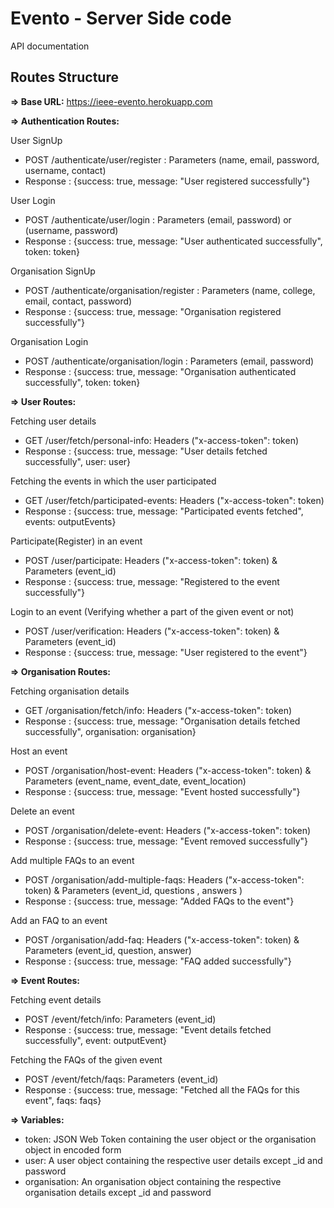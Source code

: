 # Evento - Server Side code

API documentation

## Routes Structure

**=> Base URL:**
   https://ieee-evento.herokuapp.com
   
**=> Authentication Routes:**

User SignUp
- POST /authenticate/user/register : Parameters (name, email, password, username, contact)
- Response : {success: true, message: "User registered successfully"}

User Login
- POST /authenticate/user/login : Parameters (email, password) or (username, password)
- Response : {success: true, message: "User authenticated successfully", token: token}

Organisation SignUp
- POST /authenticate/organisation/register : Parameters (name, college, email, contact, password)
- Response : {success: true, message: "Organisation registered successfully"}

Organisation Login
- POST /authenticate/organisation/login : Parameters (email, password)
- Response : {success: true, message: "Organisation authenticated successfully", token: token}

**=> User Routes:**

Fetching user details
- GET /user/fetch/personal-info: Headers ("x-access-token": token)
- Response : {success: true, message: "User details fetched successfully", user: user}

Fetching the events in which the user participated
- GET /user/fetch/participated-events: Headers ("x-access-token": token)
- Response : {success: true, message: "Participated events fetched", events: outputEvents}

Participate(Register) in an event
- POST /user/participate: Headers ("x-access-token": token) & Parameters (event_id)
- Response : {success: true, message: "Registered to the event successfully"}

Login to an event (Verifying whether a part of the given event or not)
- POST /user/verification: Headers ("x-access-token": token) & Parameters (event_id)
- Response : {success: true, message: "User registered to the event"}

**=> Organisation Routes:**

Fetching organisation details
- GET /organisation/fetch/info: Headers ("x-access-token": token)
- Response : {success: true, message: "Organisation details fetched successfully", organisation: organisation}

Host an event
- POST /organisation/host-event: Headers ("x-access-token": token) & Parameters (event_name, event_date, event_location)
- Response : {success: true, message: "Event hosted successfully"}

Delete an event
- POST /organisation/delete-event: Headers ("x-access-token": token)
- Response : {success: true, message: "Event removed successfully"}

Add multiple FAQs to an event
- POST /organisation/add-multiple-faqs: Headers ("x-access-token": token) & Parameters (event_id, questions <Array of questions>, answers <Array of answers>)
- Response : {success: true, message: "Added FAQs to the event"}

Add an FAQ to an event
- POST /organisation/add-faq: Headers ("x-access-token": token) & Parameters (event_id, question, answer)
- Response : {success: true, message: "FAQ added successfully"}

**=> Event Routes:**

Fetching event details
- POST /event/fetch/info: Parameters (event_id)
- Response : {success: true, message: "Event details fetched successfully", event: outputEvent}

Fetching the FAQs of the given event
- POST /event/fetch/faqs: Parameters (event_id)
- Response : {success: true, message: "Fetched all the FAQs for this event", faqs: faqs}

**=> Variables:**

- token: JSON Web Token containing the user object or the organisation object in encoded form
- user: A user object containing the respective user details except _id and password
- organisation: An organisation object containing the respective organisation details except _id and password